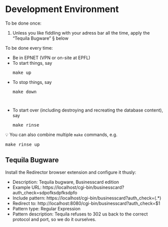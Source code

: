 # Development Environment

To be done once:
1. Unless you like fiddling with your adress bar all the time, apply the “Tequila Bugware” § below

To be done every time:
- Be in EPNET (VPN or on-site at EPFL)
- To start things, say <pre>make up</pre>
- To stop things, say <pre>make down<pre>
- To start over (including destroying and recreating the database content), say <pre>make rinse</pre>

💡 You can also combine multiple `make` commands, e.g. <pre>make rinse up</pre>

## Tequila Bugware

Install the Redirector browser extension and configure it thusly:
   - Description: Tequila bugware, Businesscard edition
   - Example URL: https://localhost/cgi-bin/businesscard?auth_check=sdpofksdpfksdpfo
   - Include pattern: https://localhost/cgi-bin/businesscard\?auth_check=(.*)
   - Redirect to: http://localhost:8080/cgi-bin/businesscard?auth_check=$1
   - Pattern type: Regular Expression
   - Pattern description: Tequila refuses to 302 us back to the correct protocol and port, so we do it ourselves.
